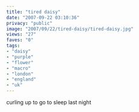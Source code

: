 ```yaml
---
title: "tired daisy"
date: "2007-09-22 03:10:36"
privacy: "public"
image: "2007/09/22/tired-daisy/tired-daisy.jpg"
views: "27"
faves: "0"
tags:
- "daisy"
- "purple"
- "flower"
- "macro"
- "london"
- "england"
- "uk"
---
```

curling up to go to sleep last night
